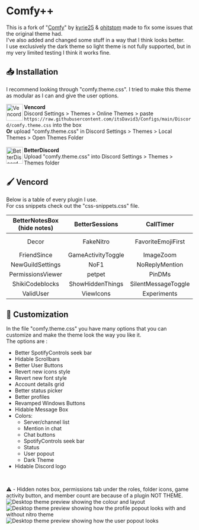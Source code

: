 # Comfy++
This is a fork of "[Comfy](https://github.com/Comfy-Themes/Discord)" by [kyrie25](https://github.com/kyrie25) & [ohitstom](https://github.com/ohitstom) made to fix some issues that the original theme had.
<br>
I've also added and changed some stuff in a way that I think looks better.
<br>
I use exclusively the dark theme so light theme is not fully supported, but in my very limited testing I think it works fine. 


## 📥 Installation
I recommend looking through "comfy.theme.css". I tried to make this theme as modular as I can and give the user options.
<div>
    <img align="left" src="https://i.imgur.com/fXYKU5q.png" alt="Vencord" width="45" height="45">
    <b>Vencord</b><br>
    Discord Settings > Themes > Online Themes > paste <code>https://raw.githubusercontent.com/itsDavid3/Configs/main/Discord/comfy.theme.css</code> into the box <br>
    <strong>Or</strong> upload "comfy.theme.css" in Discord Settings > Themes > Local Themes > Open Themes Folder
</div>
<br>

<div>
    <img align="left" src="https://camo.githubusercontent.com/ee60ae9852354c1eff79d1f5db5fbd2ea2ab836c3f9dc0c027f0d68906dec389/68747470733a2f2f692e696d6775722e636f6d2f4c50483035454f2e706e67" alt="BetterDiscord" width="45" height="45">
    <b>BetterDiscord</b><br>
    Upload "comfy.theme.css" into Discord Settings > Themes > Themes folder
</div>


## 🖌️ Vencord
Below is a table of every plugin I use. <br>
For css snippets check out the "css-snippets.css" file.

| BetterNotesBox (hide notes) | BetterSessions | CallTimer | CopyUserURLs | CrashHandler |
|:-------------:|:-------------:|:-------------:|:-------------:|:-------------:|
| Decor | FakeNitro | FavoriteEmojiFirst | FixSpotifyEmbeds (5.69%) | ForceOwnerCrown |
| FriendSince | GameActivityToggle | ImageZoom | MemberCount | MutualGroupDMs |
| NewGuildSettings | NoF1 | NoReplyMention | NoUnblockToJump | OpenInApp |
| PermissionsViewer | petpet | PinDMs | PlainFolderIcon | SearchReply |
| ShikiCodeblocks | ShowHiddenThings | SilentMessageToggle | SpotifyCrack | SpotifyShareCommands |
| ValidUser | ViewIcons | Experiments | ClearURLs |  |


## 📃 Customization
In the file "comfy.theme.css" you have many options that you can customize and make the theme look the way you like it.
<br>
The options are : 
* Better SpotifyControls seek bar
* Hidable Scrollbars
* Better User Buttons
* Revert new icons style
* Revert new font style
* Account details grid
* Better status picker
* Better profiles
* Revamped Windows Buttons
* Hidable Message Box
* Colors:
    * Server/channel list
    * Mention in chat
    * Chat buttons
    * SpotifyControls seek bar
    * Status
    * User popout
    * Dark Theme
* Hidable Discord logo
<br>


⚠️ - Hidden notes box, permissions tab under the roles, folder icons, game activity button, and member count are because of a plugin NOT THEME.
![Desktop theme preview showing the colour and layout](https://github.com/itsDavid3/Configs/assets/58404459/201c24f6-f32f-48b1-84eb-f6ed2397c4f7)
![Desktop theme preview showing how the profile popout looks with and without nitro theme](https://github.com/itsDavid3/Configs/assets/58404459/1a5bd5f3-0357-4397-9382-e9df76fafa60)
![Desktop theme preview showing how the user popout looks](https://github.com/itsDavid3/Configs/assets/58404459/a3083a3b-acaa-46bb-8f20-4e94913d9171)


